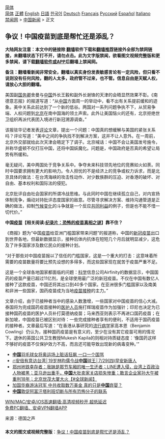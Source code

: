 <!-- 面包屑导航 --> <div class="breadcrumb"><!-- GTranslate: https://gtranslate.io/ -->  <div class="switcher notranslate">  <div class="selected">  <a href="#" onclick="return false;"> 简体</a>  </div>  <div class="option">  <a href="https://www.bannedbook.org" onclick="doGTranslate('zh-CN|zh-CN');jQuery('div.switcher div.selected a').html(jQuery(this).html());return false;" title="简体中文" class="nturl selected"> 简体</a>  <a href="https://www.bannedbook.org/zh-tw/" onclick="doGTranslate('zh-CN|zh-TW');jQuery('div.switcher div.selected a').html(jQuery(this).html());return false;" title="繁體中文" class="nturl"> 正體</a>  <a href="https://www.bannedbook.org/en/" onclick="doGTranslate('zh-CN|en');jQuery('div.switcher div.selected a').html(jQuery(this).html());return false;" title="English" class="nturl"> English</a>  <a href="https://www.bannedbook.org/ja/" onclick="doGTranslate('zh-CN|ja');jQuery('div.switcher div.selected a').html(jQuery(this).html());return false;" title="日本語" class="nturl"> 日語</a>  <a href="https://www.bannedbook.org/ko/" onclick="doGTranslate('zh-CN|ko');jQuery('div.switcher div.selected a').html(jQuery(this).html());return false;" title="한국어" class="nturl"> 한국어</a>  <a href="https://www.bannedbook.org/de/" onclick="doGTranslate('zh-CN|de');jQuery('div.switcher div.selected a').html(jQuery(this).html());return false;" title="Deutsch" class="nturl"> Deutsch</a>  <a href="https://www.bannedbook.org/fr/" onclick="doGTranslate('zh-CN|fr');jQuery('div.switcher div.selected a').html(jQuery(this).html());return false;" title="Français" class="nturl"> Français</a>  <a href="https://www.bannedbook.org/ru/" onclick="doGTranslate('zh-CN|ru');jQuery('div.switcher div.selected a').html(jQuery(this).html());return false;" title="Русский" class="nturl"> Русский</a>  <a href="https://www.bannedbook.org/es/" onclick="doGTranslate('zh-CN|es');jQuery('div.switcher div.selected a').html(jQuery(this).html());return false;" title="Español" class="nturl"> Español</a>  <a href="https://www.bannedbook.org/it/" onclick="doGTranslate('zh-CN|it');jQuery('div.switcher div.selected a').html(jQuery(this).html());return false;" title="Italiano" class="nturl"> Italiano</a>  </div>  </div>      <div class='breadcrumb-sub'><!-- Breadcrumb NavXT 6.3.0 --> <a href="https://www.bannedbook.org/" class="home">禁闻网</a> &gt; <a href="https://www.bannedbook.org/bnews/cnnews/" class="category">中国新闻</a> &gt; 正文</div></div><h2>争议！中国疫苗到底是帮忙还是添乱？</h2> <p class="notice"><b>大陆网友注意：本文中的链接除 <a href="https://github.com/bannedbook/fanqiang" >翻墙</a>软件下载和<a href="https://github.com/killgcd/justmysocks/blob/master/README.md">翻墙推荐</a>链接外全部为禁网链接，未翻墙状态下打不开，请勿点击。此为文字版禁闻，欲看图文视频完整版和更多禁闻，请下载<a href="https://github.com/bannedbook/fanqiang">翻墙软件或APP</a>后翻墙上禁闻网。</p><p>备注：翻墙看新闻非常安全，翻墙以真实身份发表敏感言论有一定风险，但只看不说则没有任何风险，翻的人太多，政府管不过来，也不管。信息自由是天赋人权，请放心大胆的翻墙。</b></p>  <div class="entry"> <p>美国副<a href="https://www.bannedbook.org/bnews/tag/%e5%9b%bd%e5%8a%a1%e5%8d%bf/" class="st_tag internal_tag" rel="tag" title="标签 国务卿 下的日志">国务卿</a>舍曼与<span class='wp_keywordlink_affiliate'><a href="https://www.bannedbook.org/" title="中国" target="_blank">中国</a></span>外长王毅和副外长谢锋的天津的会晤显然效果不彰。《南德意志报》的报道写道：“从<a href="https://www.bannedbook.org/bnews/tag/%E4%B8%AD%E5%9B%BD/" class="st_tag internal_tag" rel="tag" title="标签 中国 下的日志">中国</a>方面周一的举动中，看不出有关系提前缓和的迹象。美中关系此前达到了一个新的低谷。两国对一系列问题争执不下，从贸易争端、人权问题到<a href="https://www.bannedbook.org/bnews/tag/%e5%8c%97%e4%ba%ac/" class="st_tag internal_tag" rel="tag" title="标签 北京 下的日志">北京</a>在南中国海的领土声索。此外让美国恼火的还有，北京拒绝世卫组织再派代表团入境进行新冠溯源调查。”</p> <p>该报驻华记者发表<span class='wp_keywordlink_affiliate'><a href="https://www.bannedbook.org/bnews/comments/" title="新闻评论" target="_blank">评论</a></span>文章，提出一个问题：中国真的想缓解与美国的紧张关系吗？评论写道：“美中之间的争执找不到解决方案，这并不让人意外。在一周前，北京外交部就给此次天津会晤定下了调子。北京喊话：中国不会让美国发号施令，并称华盛顿不仅打压中国，还将中国妖魔化。问题是，中国政府是否真的希望让局势有所缓和。</p>  <p>毫无疑问，美中两国处于竞争关系中。争夺未来科技领先地位的竞赛如火如荼。同时中国要求拥有更大的影响力。令人担忧的不是经济上的竞争或权力诉求，而是北京具体的做法：在台湾海峡的攻击性动作、对少数族群的压迫、对香港的破坏、对自由、基本权利和国际法的侵犯。</p> <p>北京批评自由社会国家的所谓冷战思维。与此同时中国在继续孤立自己，对内宣扬体制竞争，煽动对持批评态度国家的敌意。尽管寻求解决方案、维持沟通管道是正确的做法，抑制<span class='wp_keywordlink'><a href="https://www.bannedbook.org/bnews/ssgc/20180904/993719.html" title="《魔鬼在统治着我们的世界(23)：环保主义(上)》" target="_blank">气候变化</a></span>的斗争就是一个反应<a href="https://www.bannedbook.org/bnews/tag/%E5%85%B1%E5%90%8C%E5%88%A9%E7%9B%8A/" class="st_tag internal_tag" rel="tag" title="标签 共同利益 下的日志">共同利益</a>的例子，但是也不能不惜一切代价。”</p>  <p><strong>中国<span class='wp_keywordlink'><a href="https://www.bannedbook.org/bnews/tculture/20160630/551027.html" title="疫苗" target="_blank">疫苗</a></span>【相关阅读:<a href='https://www.bannedbook.org/bnews/topimagenews/20180408/925060.html' target='_blank'>纪录片：恐怖的疫苗真相之谜</a>】靠不住？</strong></p> <p>《商报》题为“中国<a href="https://www.bannedbook.org/bnews/tag/%e7%96%ab%e8%8b%97/" class="st_tag internal_tag" rel="tag" title="标签 疫苗 下的日志">疫苗</a>给亚洲门槛国家带来问题”的报道称，中国的<a href="https://www.bannedbook.org/bnews/tag/%e6%96%b0%e5%86%a0%e7%96%ab%e8%8b%97/" class="st_tag internal_tag" rel="tag" title="标签 新冠疫苗 下的日志">新冠疫苗</a>出口到世界各地，但最新数据显示，接种后体内抗体在短短几个月后就明显减少，这危及了许多国家涉及数亿民众的接种计划。</p>  <p>“对于那些对中国疫苗报以了信任的门槛国家，这是一个重大的打击：这意味着所需要的疫苗数量将要比预先设想的多得多，而这些国家现在就苦于疫苗严重不足。</p> <p>这是一个全球各地国家都面临的问题：<span class='wp_keywordlink'><a href="https://www.bannedbook.org/forum11/topic309.html" title="禁片：“科学”的棍子" target="_blank">科学</a></span>信息公司Airfinity的数据显示，中国国药的疫苗产量已超过11亿剂，是全球使用最广泛的新冠疫苗。不仅在中国有数亿人接种了这款疫苗，中国还将其出口到40多个国家。在亚洲很多门槛国家以及南美和非洲一些国家，国药疫苗成为当地<a href="https://www.bannedbook.org/bnews/tag/%E7%96%AB%E8%8B%97%E6%8E%A5%E7%A7%8D/" class="st_tag internal_tag" rel="tag" title="标签 疫苗接种 下的日志">疫苗接种</a>的主力。”</p>  <p>文章介绍，由于已接种者当中的感染人数激增，一些国家对中国疫苗的信心大减。泰国将为完成国药疫苗接种的<a href="https://www.bannedbook.org/bnews/tag/%E5%8C%BB%E6%8A%A4%E4%BA%BA%E5%91%98/" class="st_tag internal_tag" rel="tag" title="标签 医护人员 下的日志">医护人员</a>施打辉瑞疫苗作为加强针；印尼也决定为已接种国药疫苗的医护人员补打莫德纳疫苗；马来西亚则表示不再进口国药疫苗；在新加坡，中国疫苗已被区别对待：一些完成接种者享有的便利，不适用于国药疫苗的接种者。文章最后写道：“在香港从事研究的<a href="https://www.bannedbook.org/bnews/tag/%E6%B5%81%E8%A1%8C%E7%97%85%E5%AD%A6/" class="st_tag internal_tag" rel="tag" title="标签 流行病学 下的日志">流行病学</a>家高本恩（Benjamin Cowling）仍认为，接种国药疫苗是有意义的，至少在没有其它疫苗可用的情况下。退休的英国公共卫生教授Mukesh Kapila的则相对持质疑态度：‘像国药这样不够好的疫苗不仅保护效力不高，而且还可能导致出现新的病毒变种。’”</p> <ul class='op-related-articles' title='相关阅读'> <li><a href='https://www.bannedbook.org/bnews/headline/20210729/1596123.html' target='_blank'><b>中国</b>羽毛球女将奥运场上脏话狂飙 一口一个国骂</a></li> <li><a href='https://www.bannedbook.org/bnews/taiwannews/20210729/1596122.html' target='_blank'>🔥安倍有意访台湾│19岁林昀儒今战<b>中国</b>球王│7/29(四)早安新唐人</a></li> <li><a href='https://www.bannedbook.org/bnews/bannedvideo/20210729/1596109.html' target='_blank'>郑州地铁幸存者：我妹是那节车厢的唯一生还者；LINE遭入侵，台湾上百政治人物被黑；亚马逊出重手，<b>中国</b>大批卖家关店损失惨重；敢言企业家孙大午被重判18年；北京世茂大厦大火【#全球新闻】</a></li> <li><a href='https://www.bannedbook.org/bnews/topimagenews/20210729/1596095.html' target='_blank'>加国华裔游泳冠军 中共收取数万美金 真的只是<b>中国</b>弃婴？</a></li> <li><a href='https://www.bannedbook.org/bnews/headline/20210729/1596088.html' target='_blank'><b>中国</b>敦促阿富汗塔利班切断与所有恐怖分子的联系</a></li> </ul> <p class="texttj"> <a href="https://github.com/bannedbook/fanqiang/wiki/V2ray%E6%9C%BA%E5%9C%BA" target="_blank">WIN/MAC/安卓/iOS高速翻墙:高清视频秒开,超低延迟</a><br/> <a href="https://github.com/bannedbook/fanqiang/wiki/%E7%A6%81%E9%97%BB%E7%BD%91%E5%AE%89%E5%8D%93%E7%BF%BB%E5%A2%99%E6%96%B0%E9%97%BBAPP" target="_blank">免费PC翻墙、安卓VPN翻墙APP</a></p><p> 来源：德国之声 </p><a name='sharetosocial'></a>  <div style="margin-bottom:5px;padding-bottom:5px;clear:both"> <div id="archive-pix-1" class="banner-ads"> <!-- AuctionX Display platform tag START --> <div id="26318x728x90x621x_ADSLOT2" clicktrack="%%CLICK_URL_ESC%%"></div> <!-- AuctionX Display platform tag END --> </div> <div id="archive-pix-2" class="banner-ads"> <!-- AuctionX Display platform tag START --> <div id="26315x300x250x621x_ADSLOT2" clicktrack="%%CLICK_URL_ESC%%"></div> <!-- AuctionX Display platform tag END --> </div> </div>  <div id="archive-pix-1" class="banner-ads"> <!-- AuctionX Display platform tag START --> <div id="26318x728x90x621x_ADSLOT3" clicktrack="%%CLICK_URL_ESC%%"></div> <!-- AuctionX Display platform tag END --> </div> <div><b>本文的图文或视频完整版</b>：<a href='https://www.bannedbook.org/bnews/cnnews/20210729/1596124.html'>争议！中国疫苗到底是帮忙还是添乱？</a></div>  </div><!--END ENTRY--> 